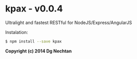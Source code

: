 kpax - v0.0.4
====

Ultralight and fastest RESTful for NodeJS/Express/AngularJS

Instalation:
```bash
$ npm install --save kpax
```

**Copyright (c) 2014 Dg Nechtan**
